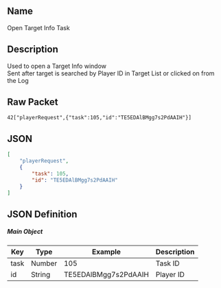 ## Name

Open Target Info Task

## Description

Used to open a Target Info window<br>
Sent after target is searched by Player ID in Target List or clicked on from the Log

## Raw Packet

`42["playerRequest",{"task":105,"id":"TE5EDAlBMgg7s2PdAAIH"}]`

## JSON

``` json
[
    "playerRequest",
    {
        "task": 105,
        "id": "TE5EDAlBMgg7s2PdAAIH"
    }
]
```

## JSON Definition

##### Main Object
| Key  | Type   | Example              | Description |
|------|--------|----------------------|-------------|
| task | Number | 105                  | Task ID     |
| id   | String | TE5EDAlBMgg7s2PdAAIH | Player ID   |